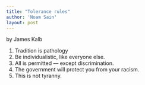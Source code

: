 ```yaml
---
title: "Tolerance rules"
author: 'Noam Sain'
layout: post
---
```


by James Kalb

1. Tradition is pathology
2. Be individualistic, like everyone else.
3. All is permitted — except discrimination.
4. The government will protect you from your racism.
5. This is not tyranny.